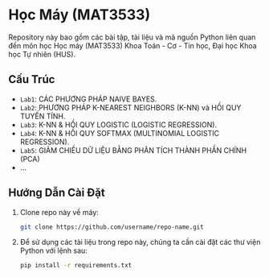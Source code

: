 # Học Máy (MAT3533)

Repository này bao gồm các bài tập, tài liệu và mã nguồn Python liên quan đến môn học Học máy (MAT3533) Khoa Toán - Cơ - Tin học, Đại học Khoa học Tự nhiên (HUS).

## Cấu Trúc 

- `Lab1`: CÁC PHƯƠNG PHÁP NAIVE BAYES.
- `Lab2`: PHƯƠNG PHÁP K-NEAREST NEIGHBORS (K-NN) và HỒI QUY TUYẾN TÍNH.
- `Lab3`: K-NN & HỒI QUY LOGISTIC (LOGISTIC REGRESSION).
- `Lab4`: K-NN & HỒI QUY SOFTMAX (MULTINOMIAL LOGISTIC REGRESSION).
- `Lab5`: GIẢM CHIỀU DỮ LIỆU BẰNG PHÂN TÍCH THÀNH PHẦN CHÍNH (PCA)
- ...

## Hướng Dẫn Cài Đặt

1. Clone repo này về máy:

   ```bash
   git clone https://github.com/username/repo-name.git

2. Để sử dụng các tài liệu trong repo này, chúng ta cần cài đặt các thư viện Python với lệnh sau:

    ```bash
    pip install -r requirements.txt
